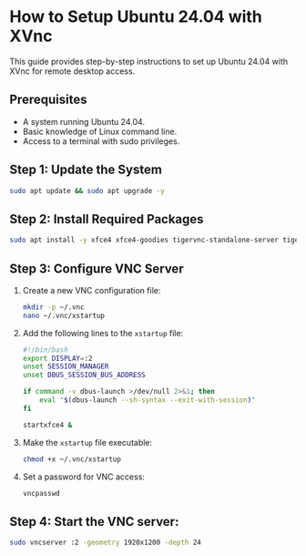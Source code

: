 # How to Setup Ubuntu 24.04 with XVnc

This guide provides step-by-step instructions to set up Ubuntu 24.04 with XVnc for remote desktop access.

## Prerequisites
- A system running Ubuntu 24.04.
- Basic knowledge of Linux command line.
- Access to a terminal with sudo privileges.

## Step 1: Update the System
```bash
sudo apt update && sudo apt upgrade -y
```

## Step 2: Install Required Packages
```bash
sudo apt install -y xfce4 xfce4-goodies tigervnc-standalone-server tigervnc-common dbus-x11
```

## Step 3: Configure VNC Server

1. Create a new VNC configuration file:
   ```bash
   mkdir -p ~/.vnc
   nano ~/.vnc/xstartup
   ```
2. Add the following lines to the `xstartup` file:
   ```bash
   #!/bin/bash
   export DISPLAY=:2
   unset SESSION_MANAGER
   unset DBUS_SESSION_BUS_ADDRESS

   if command -v dbus-launch >/dev/null 2>&1; then
       eval "$(dbus-launch --sh-syntax --exit-with-session)"
   fi

   startxfce4 &
   ```
3. Make the `xstartup` file executable:
   ```bash
   chmod +x ~/.vnc/xstartup
   ```
   
4. Set a password for VNC access:
   ```bash
   vncpasswd
   ```
   
## Step 4: Start the VNC server:
   ```bash
   sudo vncserver :2 -geometry 1920x1200 -depth 24
   ```